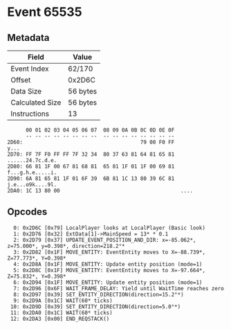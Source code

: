 # Event 65535

## Metadata

| Field           | Value    |
|-----------------|----------|
| Event Index     | 62/170   |
| Offset          | 0x2D6C   |
| Data Size       | 56 bytes |
| Calculated Size | 56 bytes |
| Instructions    | 13       |

```
      00 01 02 03 04 05 06 07  08 09 0A 0B 0C 0D 0E 0F
      -- -- -- -- -- -- -- --  -- -- -- -- -- -- -- --
2D60:                                      79 00 F0 FF              y...
2D70: FF 7F F0 FF FF 7F 32 34  80 37 63 81 64 81 65 81  ......24.7c.d.e.
2D80: 66 81 1F 00 67 81 68 81  65 81 1F 01 1F 00 69 81  f...g.h.e.....i.
2D90: 6A 81 65 81 1F 01 6F 39  6B 81 1C 13 80 39 6C 81  j.e...o9k....9l.
2DA0: 1C 13 80 00                                       ....            
```

## Opcodes

```
  0: 0x2D6C [0x79] LocalPlayer looks at LocalPlayer (Basic look)
  1: 0x2D76 [0x32] ExtData[1]->MainSpeed = 13* * 0.1
  2: 0x2D79 [0x37] UPDATE_EVENT_POSITION_AND_DIR: x=-85.062*, z=75.000*, y=0.398*, direction=218.2°*
  3: 0x2D82 [0x1F] MOVE_ENTITY: EventEntity moves to X=-88.739*, Z=77.773*, Y=0.398*
  4: 0x2D8A [0x1F] MOVE_ENTITY: Update entity position (mode=1)
  5: 0x2D8C [0x1F] MOVE_ENTITY: EventEntity moves to X=-97.664*, Z=75.832*, Y=0.398*
  6: 0x2D94 [0x1F] MOVE_ENTITY: Update entity position (mode=1)
  7: 0x2D96 [0x6F] WAIT_FRAME_DELAY: Yield until WaitTime reaches zero
  8: 0x2D97 [0x39] SET_ENTITY_DIRECTION(direction=15.2°*)
  9: 0x2D9A [0x1C] WAIT(60* ticks)
 10: 0x2D9D [0x39] SET_ENTITY_DIRECTION(direction=5.0°*)
 11: 0x2DA0 [0x1C] WAIT(60* ticks)
 12: 0x2DA3 [0x00] END_REQSTACK()
```
